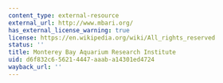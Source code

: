 ```yaml
---
content_type: external-resource
external_url: http://www.mbari.org/
has_external_license_warning: true
license: https://en.wikipedia.org/wiki/All_rights_reserved
status: ''
title: Monterey Bay Aquarium Research Institute
uid: d6f832c6-5621-4447-aaab-a14301ed4724
wayback_url: ''
---
```

